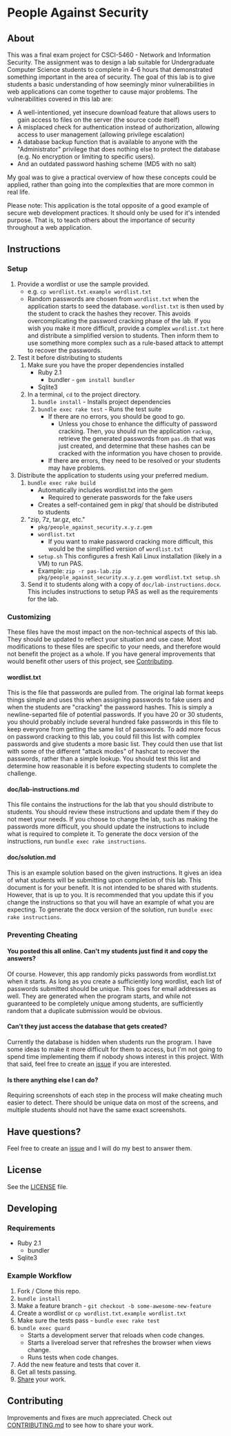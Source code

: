 # People Against Security

## About

This was a final exam project for CSCI-5460 - Network and Information Security.
The assignment was to design a lab suitable for Undergraduate Computer Science students to complete in 4-6 hours that demonstrated something important in the area of security.
The goal of this lab is to give students a basic understanding of how seemingly minor vulnerabilities in web applications can come together to cause major problems.
The vulnerabilities covered in this lab are:

* A well-intentioned, yet insecure download feature that allows users to gain access to files on the server (the source code itself)
* A misplaced check for authentication instead of authorization, allowing access to user management (allowing privilege escalation)
* A database backup function that is available to anyone with the "Administrator" privilege that does nothing else to protect the database (e.g. No encryption or limiting to specific users).
* And an outdated password hashing scheme (MD5 with no salt)

My goal was to give a practical overview of how these concepts could be applied, rather than going into the complexities that are more common in real life.

Please note: This application is the total opposite of a good example of secure web development practices.
It should only be used for it's intended purpose.
That is, to teach others about the importance of security throughout a web application.

## Instructions

### Setup

1. Provide a wordlist or use the sample provided.
    * e.g. `cp wordlist.txt.example wordlist.txt`
    * Random passwords are chosen from `wordlist.txt` when the application starts to seed the database.
      `wordlist.txt` is then used by the student to crack the hashes they recover.
      This avoids overcomplicating the password cracking phase of the lab.
      If you wish you make it more difficult, provide a complex `wordlist.txt` here and distribute a simplified version to students.
      Then inform them to use something more complex such as a rule-based attack to attempt to recover the passwords.
1. Test it before distributing to students
    1. Make sure you have the proper dependencies installed
        * Ruby 2.1
            * bundler - `gem install bundler`
        * Sqlite3
    1. In a terminal, `cd` to the project directory.
        1. `bundle install` - Installs project dependencies
        1. `bundle exec rake test` - Runs the test suite
            * If there are no errors, you should be good to go.
                * Unless you chose to enhance the difficulty of password cracking.
                  Then, you should run the application `rackup`, retrieve the generated passwords from `pas.db` that was just created,
                  and determine that these hashes can be cracked with the information you have chosen to provide.
            * If there are errors, they need to be resolved or your students may have problems.
1. Distribute the application to students using your preferred medium.
    1. `bundle exec rake build`
        * Automatically includes wordlist.txt into the gem
            * Required to generate passwords for the fake users
        * Creates a self-contained gem in pkg/ that should be distributed to students
    1. "zip, 7z, tar.gz, etc." 
        * `pkg/people_against_security.x.y.z.gem` 
        * `wordlist.txt`
            * If you want to make password cracking more difficult, this would be the simplified version of `wordlist.txt`
        * `setup.sh` This configures a fresh Kali Linux installation (likely in a VM) to run PAS.
        * Example: `zip -r pas-lab.zip pkg/people_against_security.x.y.z.gem wordlist.txt setup.sh`
    1. Send it to students along with a copy of `doc/lab-instructions.docx`.
       This includes instructions to setup PAS as well as the requirements for the lab.

### Customizing

These files have the most impact on the non-technical aspects of this lab.
They should be updated to reflect your situation and use case.
Most modifications to these files are specific to your needs, and therefore would not benefit the project as a whole.
If you have general improvements that would benefit other users of this project, see [Contributing](#contributing).

#### wordlist.txt

This is the file that passwords are pulled from.
The original lab format keeps things simple and uses this when assigning passwords to fake users and when the students are "cracking" the password hashes.
This is simply a newline-separted file of potential passwords.
If you have 20 or 30 students, you should probably include several hundred fake passwords in this file to keep everyone from getting the same list of passwords.
To add more focus on password cracking to this lab, you could fill this list with complex passwords and give students a more basic list.
They could then use that list with some of the different "attack modes" of hashcat to recover the passwords, rather than a simple lookup.
You should test this list and determine how reasonable it is before expecting students to complete the challenge.

#### doc/lab-instructions.md

This file contains the instructions for the lab that you should distribute to students.
You should review these instructions and update them if they do not meet your needs.
If you choose to change the lab, such as making the passwords more difficult, you should update the instructions to include what is required to complete it.
To generate the docx version of the instructions, run `bundle exec rake instructions`.

#### doc/solution.md

This is an example solution based on the given instructions.
It gives an idea of what students will be submitting upon completion of this lab.
This document is for your benefit.
It is not intended to be shared with students.
However, that is up to you.
It is recommended that you update this if you change the instructions so that you will have an example of what you are expecting.
To generate the docx version of the solution, run `bundle exec rake instructions`.

### Preventing Cheating

#### You posted this all online. Can't my students just find it and copy the answers?

Of course. However, this app randomly picks passwords from wordlist.txt when it starts.
As long as you create a sufficiently long wordlist, each list of passwords submitted should be unique.
This goes for email addresses as well.
They are generated when the program starts, and while not guaranteed to be completely unique among students, are sufficiently random that a duplicate submission would be obvious.

#### Can't they just access the database that gets created?

Currently the database is hidden when students run the program.
I have some ideas to make it more difficult for them to access, but I'm not going to spend time implementing them if nobody shows interest in this project.
With that said, feel free to create an [issue](https://github.com/ryan-robeson/people-against-security-lab/issues) if you are interested.

#### Is there anything else I can do?

Requiring screenshots of each step in the process will make cheating much easier to detect.
There should be unique data on most of the screens, and multiple students should not have the same exact screenshots.

## Have questions?

Feel free to create an [issue](https://github.com/ryan-robeson/people-against-security-lab/issues) and I will do my best to answer them.

## License

See the [LICENSE](LICENSE.txt) file.

## Developing

### Requirements

* Ruby 2.1
    * bundler
* Sqlite3

### Example Workflow

1. Fork / Clone this repo.
1. `bundle install`
1. Make a feature branch - `git checkout -b some-awesome-new-feature`
1. Create a wordlist or `cp wordlist.txt.example wordlist.txt`
1. Make sure the tests pass - `bundle exec rake test`
1. `bundle exec guard`
    * Starts a development server that reloads when code changes.
    * Starts a livereload server that refreshes the browser when views change.
    * Runs tests when code changes.
1. Add the new feature and tests that cover it.
1. Get all tests passing.
1. [Share](CONTRIBUTING.md) your work.


## Contributing

Improvements and fixes are much appreciated. Check out [CONTRIBUTING.md](CONTRIBUTING.md) to see how to share your work.
